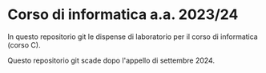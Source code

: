 # Corso di informatica a.a. 2023/24

In questo repositorio git le dispense di laboratorio per il corso di informatica (corso C).

Questo repositorio git scade dopo l'appello di settembre 2024.

